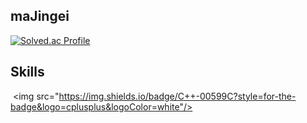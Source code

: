 ## maJingei
[![Solved.ac Profile](http://mazassumnida.wtf/api/generate_badge?boj=asdsa112)](https://solved.ac/asdsa112)<br/>
## Skills
 <img src="https://img.shields.io/badge/C++-00599C?style=for-the-badge&logo=cplusplus&logoColor=white"/>

